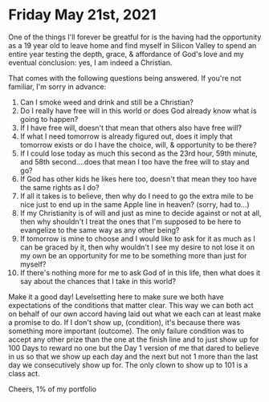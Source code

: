 # Friday May 21st, 2021

One of the things I'll forever be greatful for is the having had the opportunity as a 19 year old to leave home and find myself in Silicon Valley to spend an entire year testing the depth, grace, & affordance of God's love and my eventual conclusion: yes, I am indeed a Christian.

That comes with the following questions being answered. If you're not familiar, I'm sorry in advance:

1. Can I smoke weed and drink and still be a Christian?
2. Do I really have free will in this world or does God already know what is going to happen?
3. If I have free will, doesn't that mean that others also have free will?
4. If what I need tomorrow is already figured out, does it imply that tomorrow exists or do I have the choice, will, & opportunity to be there?
5. If I could lose today as much this second as the 23rd hour, 59th minute, and 58th second....does that mean I too have the free will to stay and go?
6. If God has other kids he likes here too, doesn't that mean they too have the same rights as I do?
7. If all it takes is to believe, then why do I need to go the extra mile to be nice just to end up in the same Apple line in heaven? (sorry, had to...)
8. If my Christianity is of will and just as mine to decide against or not at all, then why shouldn't I treat the ones that I'm supposed to be here to evangelize to the same way as any other being?
9. If tomorrow is mine to choose and I would like to ask for it as much as I can be graced by it, then why wouldn't I see my desire to not lose it on my own be an opportunity for me to be something more than just for myself?
10. If there's nothing more for me to ask God of in this life, then what does it say about the chances that I take in this world?

Make it a good day! Levelsetting here to make sure we both have expectations of the conditions that matter clear. This way we can both act on behalf of our own accord having laid out what we each can at least make a promise to do. If I don't show up, (condition), it's because there was something more important (outcome). The only failure condition was to accept any other prize than the one at the finish line and to just show up for 100 Days to reward no one but the Day 1 version of me that dared to believe in us so that we show up each day and the next but not 1 more than the last day we consecutively show up for. The only clown to show up to 101 is a class act.

Cheers,
1% of my portfolio
